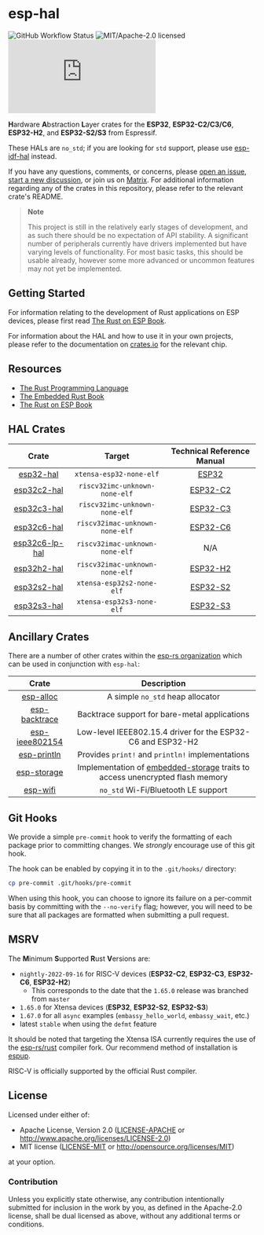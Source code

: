 # esp-hal

![GitHub Workflow Status](https://img.shields.io/github/actions/workflow/status/esp-rs/esp-hal/ci.yml?label=CI&logo=github&style=flat-square)
![MIT/Apache-2.0 licensed](https://img.shields.io/badge/license-MIT%2FApache--2.0-blue?style=flat-square)
[![Matrix](https://img.shields.io/matrix/esp-rs:matrix.org?label=join%20matrix&color=BEC5C9&logo=matrix&style=flat-square)](https://matrix.to/#/#esp-rs:matrix.org)

**H**ardware **A**bstraction **L**ayer crates for the **ESP32**, **ESP32-C2/C3/C6**, **ESP32-H2**, and **ESP32-S2/S3** from Espressif.

These HALs are `no_std`; if you are looking for `std` support, please use [esp-idf-hal] instead.

If you have any questions, comments, or concerns, please [open an issue], [start a new discussion], or join us on [Matrix]. For additional information regarding any of the crates in this repository, please refer to the relevant crate's README.

> **Note**
>
> This project is still in the relatively early stages of development, and as such there should be no expectation of API stability. A significant number of peripherals currently have drivers implemented but have varying levels of functionality. For most basic tasks, this should be usable already, however some more advanced or uncommon features may not yet be implemented.

[esp-idf-hal]: https://github.com/esp-rs/esp-idf-hal
[open an issue]: https://github.com/esp-rs/esp-hal/issues/new
[start a new discussion]: https://github.com/esp-rs/esp-hal/discussions/new
[matrix]: https://matrix.to/#/#esp-rs:matrix.org

## Getting Started

For information relating to the development of Rust applications on ESP devices, please first read [The Rust on ESP Book].

For information about the HAL and how to use it in your own projects, please refer to the documentation on [crates.io] for the relevant chip.

[The Rust on ESP Book]: (https://esp-rs.github.io/book/)
[crates.io]: https://crates.io

## Resources

- [The Rust Programming Language](https://doc.rust-lang.org/book/)
- [The Embedded Rust Book](https://docs.rust-embedded.org/book/index.html)
- [The Rust on ESP Book](https://esp-rs.github.io/book/)

## HAL Crates

|      Crate       |             Target             | Technical Reference Manual |
| :--------------: | :----------------------------: | :------------------------: |
|   [esp32-hal]    |    `xtensa-esp32-none-elf`     |          [ESP32]           |
|  [esp32c2-hal]   | `riscv32imc-unknown-none-elf`  |         [ESP32-C2]         |
|  [esp32c3-hal]   | `riscv32imc-unknown-none-elf`  |         [ESP32-C3]         |
|  [esp32c6-hal]   | `riscv32imac-unknown-none-elf` |         [ESP32-C6]         |
| [esp32c6-lp-hal] | `riscv32imac-unknown-none-elf` |            N/A             |
|  [esp32h2-hal]   | `riscv32imac-unknown-none-elf` |         [ESP32-H2]         |
|  [esp32s2-hal]   |   `xtensa-esp32s2-none-elf`    |         [ESP32-S2]         |
|  [esp32s3-hal]   |   `xtensa-esp32s3-none-elf`    |         [ESP32-S3]         |

[esp32-hal]: https://github.com/esp-rs/esp-hal/tree/main/esp32-hal
[esp32c2-hal]: https://github.com/esp-rs/esp-hal/tree/main/esp32c2-hal
[esp32c3-hal]: https://github.com/esp-rs/esp-hal/tree/main/esp32c3-hal
[esp32c6-hal]: https://github.com/esp-rs/esp-hal/tree/main/esp32c6-hal
[esp32c6-lp-hal]: https://github.com/esp-rs/esp-hal/tree/main/esp32c6-lp-hal
[esp32h2-hal]: https://github.com/esp-rs/esp-hal/tree/main/esp32h2-hal
[esp32s2-hal]: https://github.com/esp-rs/esp-hal/tree/main/esp32s2-hal
[esp32s3-hal]: https://github.com/esp-rs/esp-hal/tree/main/esp32s3-hal
[esp32]: https://www.espressif.com/sites/default/files/documentation/esp32_technical_reference_manual_en.pdf
[esp32-c2]: https://www.espressif.com/sites/default/files/documentation/esp8684_technical_reference_manual_en.pdf
[esp32-c3]: https://www.espressif.com/sites/default/files/documentation/esp32-c3_technical_reference_manual_en.pdf
[esp32-c6]: https://www.espressif.com/sites/default/files/documentation/esp32-c6_technical_reference_manual_en.pdf
[esp32-h2]: https://www.espressif.com/sites/default/files/documentation/esp32-h2_technical_reference_manual_en.pdf
[esp32-s2]: https://www.espressif.com/sites/default/files/documentation/esp32-s2_technical_reference_manual_en.pdf
[esp32-s3]: https://www.espressif.com/sites/default/files/documentation/esp32-s3_technical_reference_manual_en.pdf

## Ancillary Crates

There are a number of other crates within the [esp-rs organization] which can be used in conjunction with `esp-hal`:

|      Crate       |                                  Description                                   |
| :--------------: | :----------------------------------------------------------------------------: |
|   [esp-alloc]    |                        A simple `no_std` heap allocator                        |
| [esp-backtrace]  |                 Backtrace support for bare-metal applications                  |
| [esp-ieee802154] |          Low-level IEEE802.15.4 driver for the ESP32-C6 and ESP32-H2           |
|  [esp-println]   |                Provides `print!` and `println!` implementations                |
|  [esp-storage]   | Implementation of [embedded-storage] traits to access unencrypted flash memory |
|    [esp-wifi]    |                      `no_std` Wi-Fi/Bluetooth LE support                       |

[esp-rs organization]: https://github.com/esp-rs
[esp-alloc]: https://github.com/esp-rs/esp-alloc
[esp-backtrace]: https://github.com/esp-rs/esp-backtrace
[esp-ieee802154]: https://github.com/esp-rs/esp-ieee802154
[esp-println]: https://github.com/esp-rs/esp-println
[esp-storage]: https://github.com/esp-rs/esp-storage
[embedded-storage]: https://github.com/rust-embedded-community/embedded-storage
[esp-wifi]: https://github.com/esp-rs/esp-wifi

## Git Hooks

We provide a simple `pre-commit` hook to verify the formatting of each package prior to committing changes. We _strongly_ encourage use of this git hook.

The hook can be enabled by copying it in to the `.git/hooks/` directory:

```bash
cp pre-commit .git/hooks/pre-commit
```

When using this hook, you can choose to ignore its failure on a per-commit basis by committing with the `--no-verify` flag; however, you will need to be sure that all packages are formatted when submitting a pull request.

## MSRV

The **M**inimum **S**upported **R**ust **V**ersions are:

- `nightly-2022-09-16` for RISC-V devices (**ESP32-C2**, **ESP32-C3**, **ESP32-C6**, **ESP32-H2**)
  - This corresponds to the date that the `1.65.0` release was branched from `master`
- `1.65.0` for Xtensa devices (**ESP32**, **ESP32-S2**, **ESP32-S3**)
- `1.67.0` for all `async` examples (`embassy_hello_world`, `embassy_wait`, etc.)
- latest `stable` when using the `defmt` feature

It should be noted that targeting the Xtensa ISA currently requires the use of the [esp-rs/rust] compiler fork. Our recommend method of installation is [espup].

RISC-V is officially supported by the official Rust compiler.

[esp-rs/rust]: https://github.com/esp-rs/rust
[espup]: https://github.com/esp-rs/espup

## License

Licensed under either of:

- Apache License, Version 2.0 ([LICENSE-APACHE](LICENSE-APACHE) or http://www.apache.org/licenses/LICENSE-2.0)
- MIT license ([LICENSE-MIT](LICENSE-MIT) or http://opensource.org/licenses/MIT)

at your option.

### Contribution

Unless you explicitly state otherwise, any contribution intentionally submitted for inclusion in
the work by you, as defined in the Apache-2.0 license, shall be dual licensed as above, without
any additional terms or conditions.
